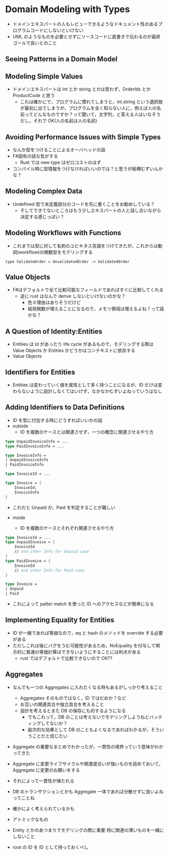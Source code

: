 # Domain Modeling with Types

- ドメインエキスパートの人もレビューできるようなドキュメント性のあるプログラムコードにしないといけない
- UML のようなものを必要とせずにソースコードに直書きで伝わるのが最終ゴールで良いとのこと

## Seeing Patterns in a Domain Model

## Modeling Simple Values

- ドメインエキスパートは int とか string とかは思わず，OrderIds とか ProductCode と思う
  - これは確かにで，プログラムに慣れてしまうと，int,string という選択肢が最初に出てしまうが，プログラムを全く知らない人に，例えば人の名前ってどんなものですか？って聞いて，文字列，と答える人はいなそうだし，それで OK(人の名前は人の名前)

## Avoiding Performance Issues with Simple Types

- なんか型をつけることによるオーバヘッドの話
- F#固有の話な気がする
  - Rust では new type はゼロコストのはず
- コンパイル時に型情報をつけなければいいのでは？と思うが結構むずいんかな？

## Modeling Complex Data

- Undefined 型で未定義部分のコードを先に書くことをお勧めしている？
  - そしてできてないところはもう少しエキスパートの人と話し合いながら決定する感じっぽい？

## Modeling Workflows with Functions

- これまでは型に対して名刺のユビキタス言語をつけてきたが，これからは動詞(workflow)の関数型をモデリングする

```fss
type ValidateOrder = UnvalidatedOrder -> ValidatedOrder
```

## Value Objects

- F#はデフォルトで全て比較可能なフィールドであればすぐに比較してくれる
  - 逆に rust はなんで derive しないといけないのかな？
    - 色々理由はありそうだけど
    - 結局関数が増えることになるので，メモリ領域は増えるよね？って話かな？

## A Question of Identity:Entities

- Entities は Id があったり life cycle があるもので，モデリングする際は Value Objects か Entities かどうかはコンテキストに依存する
- Value Objects

## Identifiers for Entities

- Entities は変わっていく値を属性として多く持つことになるが，ID だけは変わらないように設計しなくてはいけず，なかなかむずいよねっていうはなし

## Adding Identifiers to Data Definitions

- ID を型に付加する時にどうすればいいかの話
- outside
  - ID を複数のケースとは関連させず，一つの概念に関連させるやり方

```fs
type UnpaidInvoiceInfo = ...
type PaidInvoiceInfo = ...

type InvoiceInfo =
| UnpaidInvoiceInfo
| PaidInvoiceInfo

type InvoiceId = ...

type Invoice = {
    InvoiceId,
    InvoiceInfo
}
```

- これだと Unpaid か，Paid を判定することが難しい

- inside
  - ID を複数のケースとそれぞれ関連させるやり方

```fs
type InvoiceId = ...
type UnpaidInvoice = {
    InvoiceId
    // and other Info for Unpaid case
}
type PaidInvoice = {
    InvoiceId
    // and other Info for Paid case
}

type Invoice =
| Unpaid
| Paid

```

- これによって patter match を使った ID へのアクセスなどが簡単になる

## Implementing Equality for Entities

- ID が一緒であれば等価なので，eq と hash のメソッドを override する必要がある
- ただしこれは後にバグをうむ可能性があるため，NoEquality を付与して明示的に普通の等価計算はできないようにすることには利点がある
  - rust ではデフォルトで比較できないので OK??

## Aggregates

- なんでも一つの Aggregates に入れたくなる時もあるがしっかり考えること

  - Aggregates そのものではなく，ID ではだめか？など
  - お互いの関連具合や独立具合を考えること
  - 設計を考えるとまた DB の保存にも的するようになる
    - でもこれって，DB のことは考えないでモデリングしようねとバッティングしてないか？
    - 副次的な効果として DB のこともよくなるであればわかるが，そういうことだと信じたい

- Aggregate の重要なまとめでわかったが，一貫性の境界っていう意味がわかってきた
- Aggregate に変更ライフサイクルや関連度合いが強いものを詰めておいて，Aggregate に変更のお願いをする
- それによって一貫性が保たれる
- DB のトランザクションとかも Aggregate 一体であれば分散せずに良いよねってことね
- 確かによく考えられているかも
- アトミックなもの
- Entity とかのあつまりでモデリングの際に重要.特に関連の薄いものを一緒にしないこと
- root の ID を ID として持っておくべし
